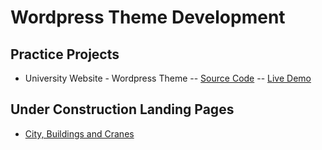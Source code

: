 # Wordpress Theme Development

## Practice Projects
* University Website - Wordpress Theme -- [Source Code](https://github.com/paulAlexSerban/University-Website-WP-Theme) -- [Live Demo]()

## Under Construction Landing Pages
* [City, Buildings and Cranes](https://github.com/paulAlexSerban/WP-Under-Construction-City-Building-Cranes)
